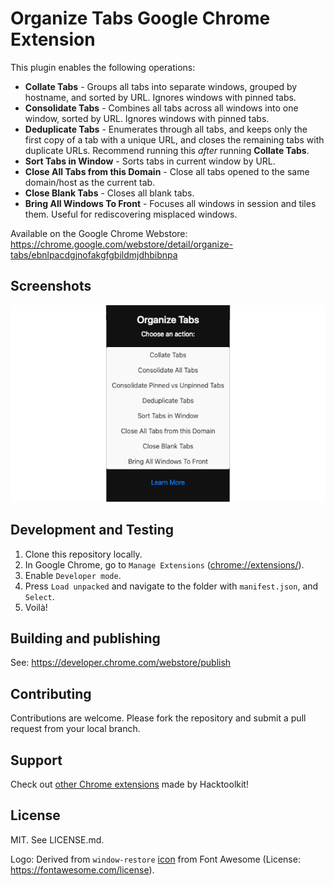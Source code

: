 # Organize Tabs Google Chrome Extension

This plugin enables the following operations:

- **Collate Tabs** - Groups all tabs into separate windows, grouped by hostname, and sorted by URL. Ignores windows with pinned tabs.
- **Consolidate Tabs** - Combines all tabs across all windows into one window, sorted by URL. Ignores windows with pinned tabs.
- **Deduplicate Tabs** - Enumerates through all tabs, and keeps only the first copy of a tab with a unique URL, and closes the remaining tabs with duplicate URLs. Recommend running this *after* running **Collate Tabs**.
- **Sort Tabs in Window** - Sorts tabs in current window by URL.
- **Close All Tabs from this Domain** - Close all tabs opened to the same domain/host as the current tab.
- **Close Blank Tabs** - Closes all blank tabs.
- **Bring All Windows To Front** - Focuses all windows in session and tiles them. Useful for rediscovering misplaced windows.

Available on the Google Chrome Webstore: <https://chrome.google.com/webstore/detail/organize-tabs/ebnlpacdgjnofakgfgbildmjdhbibnpa>

## Screenshots

![image](https://github.com/hacktoolkit/organize-tabs-chrome-extension/raw/master/promo/screenshot1.png)

## Development and Testing

1. Clone this repository locally.
1. In Google Chrome, go to `Manage Extensions` (<chrome://extensions/>).
1. Enable `Developer mode`.
1. Press `Load unpacked` and navigate to the folder with `manifest.json`, and `Select`.
1. Voilà!

## Building and publishing

See: https://developer.chrome.com/webstore/publish


## Contributing

Contributions are welcome. Please fork the repository and submit a pull request from your local branch.

## Support

Check out <a href="https://github.com/hacktoolkit/chrome-extensions">other Chrome extensions</a> made by Hacktoolkit!

## License

MIT. See LICENSE.md.

Logo: Derived from `window-restore` [icon](https://fontawesome.com/icons/window-restore?style=regular) from Font Awesome (License: <https://fontawesome.com/license>).
